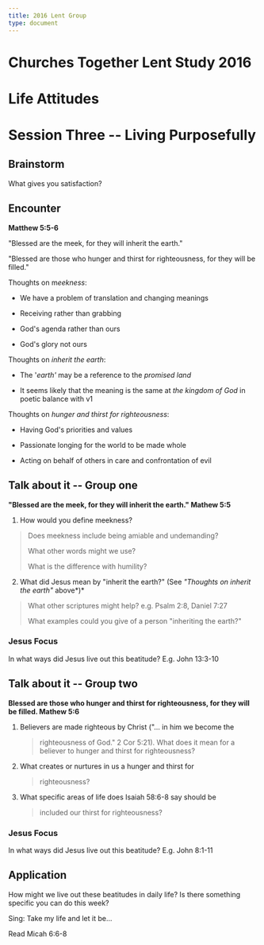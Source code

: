 ```yaml
---
title: 2016 Lent Group
type: document
---
```

# Churches Together Lent Study 2016

# Life Attitudes

# Session Three -- Living Purposefully

## Brainstorm

What gives you satisfaction?

## Encounter

**Matthew 5:5-6**

"Blessed are the meek, for they will inherit the earth."

"Blessed are those who hunger and thirst for righteousness, for they
will be filled."

Thoughts on m*eekness*:

-   We have a problem of translation and changing meanings

-   Receiving rather than grabbing

-   God's agenda rather than ours

-   God's glory not ours

Thoughts on *inherit the earth*:

-   The '*earth'* may be a reference to the *promised land*

-   It seems likely that the meaning is the same at *the kingdom of God*
    in poetic balance with v1

Thoughts on *hunger and thirst for righteousness*:

-   Having God's priorities and values

-   Passionate longing for the world to be made whole

-   Acting on behalf of others in care and confrontation of evil

## Talk about it -- Group one

**"Blessed are the meek, for they will inherit the earth." Mathew 5:5**

1.  How would you define meekness?

> Does meekness include being amiable and undemanding?
>
> What other words might we use?
>
> What is the difference with humility? 

2.  What did Jesus mean by \"inherit the earth?\" (See *"Thoughts on
    inherit the earth"* above*)*

> What other scriptures might help? e.g. Psalm 2:8, Daniel 7:27
>
> What examples could you give of a person \"inheriting the earth?\"

### Jesus Focus

In what ways did Jesus live out this beatitude? E.g. John 13:3-10

## Talk about it -- Group two

**Blessed are those who hunger and thirst for righteousness, for they
will be filled. Mathew 5:6**

1.  Believers are made righteous by Christ ("\... in him we become the
    > righteousness of God." 2 Cor 5:21). What does it mean for a
    > believer to hunger and thirst for righteousness?

2.  What creates or nurtures in us a hunger and thirst for
    > righteousness?

3.  What specific areas of life does Isaiah 58:6-8 say should be
    > included our thirst for righteousness?

### Jesus Focus

In what ways did Jesus live out this beatitude? E.g. John 8:1-11

## Application

How might we live out these beatitudes in daily life? Is there something
specific you can do this week?

Sing: Take my life and let it be\...

Read Micah 6:6-8
